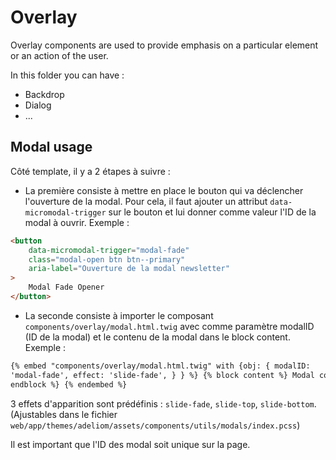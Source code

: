 # Overlay

Overlay components are used to provide emphasis on a particular element or an action of the user.

In this folder you can have :

-   Backdrop
-   Dialog
-   ...

## Modal usage

Côté template, il y a 2 étapes à suivre :

-   La première consiste à mettre en place le bouton qui va déclencher l'ouverture de la modal. Pour cela, il faut ajouter un attribut `data-micromodal-trigger` sur le bouton et lui donner comme valeur l'ID de la modal à ouvrir. Exemple :

```html
<button
    data-micromodal-trigger="modal-fade"
    class="modal-open btn btn--primary"
    aria-label="Ouverture de la modal newsletter"
>
    Modal Fade Opener
</button>
```

-   La seconde consiste à importer le composant `components/overlay/modal.html.twig` avec comme paramètre modalID (ID de la modal) et le contenu de la modal dans le block content. Exemple :

```html
{% embed "components/overlay/modal.html.twig" with {obj: { modalID:
'modal-fade', effect: 'slide-fade', } } %} {% block content %} Modal content {%
endblock %} {% endembed %}
```

3 effets d'apparition sont prédéfinis : `slide-fade`, `slide-top`, `slide-bottom`. (Ajustables dans le fichier `web/app/themes/adeliom/assets/components/utils/modals/index.pcss`)

Il est important que l'ID des modal soit unique sur la page.
